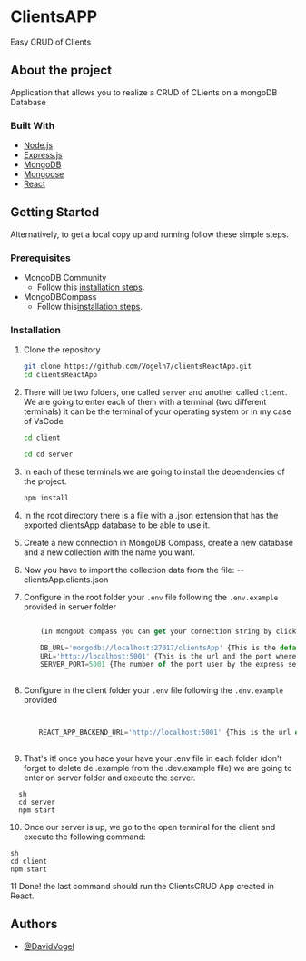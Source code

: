 # ClientsAPP
Easy CRUD of Clients

## About the project
Application that allows you to realize a CRUD of CLients on a mongoDB Database
### Built With

* [Node.js](https://nodejs.org/)
* [Express.js](https://expressjs.com/)
* [MongoDB](https://www.mongodb.com/)
* [Mongoose](https://mongoosejs.com/)
* [React](https://es.react.dev/)


## Getting Started

Alternatively, to get a local copy up and running follow these simple steps.

### Prerequisites
* MongoDB Community
	* Follow this [installation steps](https://www.mongodb.com/try/download/community).
* MongoDBCompass 
    * Follow this[installation steps](https://www.mongodb.com/try/download/compass).

### Installation

1. Clone the repository
   ```sh
   git clone https://github.com/Vogeln7/clientsReactApp.git
   cd clientsReactApp
   ```
2. There will be two folders, one called `server` and another called `client`.
We are going to enter each of them with a terminal (two different terminals) it can be the terminal of your operating system or in my case of VsCode
   ```sh
   cd client
   ```   
   ```sh
   cd cd server 
   ``` 
3. In each of these terminals we are going to install the dependencies of the project.
   ```sh
   npm install
   ```

4. In the root directory there is a file with a .json extension that has the exported clientsApp database to be able to use it.

5. Create a new connection in MongoDB Compass, create a new database and a new collection with the name you want.
   
6. Now you have to import the collection data from the file:
--clientsApp.clients.json

7. Configure in the root folder your `.env` file following the `.env.example` provided in server folder
   ```js

       (In mongoDb compass you can get your connection string by clicking the three dots next to localhost:27017 and clicking copy connection string)

	   DB_URL='mongodb://localhost:27017/clientsApp' {This is the default connection to a database in mongoDB, the port it uses is 27017, the host is localhost and the collection is clientsApp} 
       URL='http://localhost:5001' {This is the url and the port where express initialize the server in the backend}
       SERVER_PORT=5001 {The number of the port user by the express server saved on a constant}
		
   ``` 
8. Configure in the client folder your `.env` file following the `.env.example` provided
```js


	   REACT_APP_BACKEND_URL='http://localhost:5001' {This is the url of the backend for my case, if you change the port yo need to edit this, example: you use port 3001 thn your url will be 'http://localhost:3001'}
		
   ``` 

9. That's it! once you hace your have your .env file in each folder (don't forget to delete de .example from the .dev.example file) we are going to enter on server folder and execute the server.
 ```
   sh
   cd server
   npm start
   ``` 

10. Once our server is up, we go to the open terminal for the client and execute the following command:

   ```
   sh
   cd client
   npm start
   ``` 
11 Done! the last command should run the ClientsCRUD App created in React.


## Authors

- [@DavidVogel](https://www.github.com/Vogeln7)
